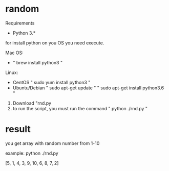 # random
Requirements
 - Python 3.*

for install python on you OS you need execute.

Mac OS: 
- " brew install python3 "

Linux: 
- CentOS  " sudo yum install python3 "
- Ubuntu/Debian " sudo apt-get update "
                " sudo apt-get install python3.6 "


1. Download "rnd.py
2. to run the script, you must run the command  " python ./rnd.py "

# result 
you get array with random number from 1-10

example:
python ./rnd.py 

[5, 1, 4, 3, 9, 10, 6, 8, 7, 2]

